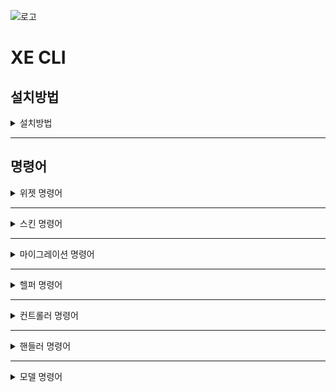 ![로고](https://github.com/xpressengine/xe_cli/blob/master/logo.png?raw=true)
# XE CLI

## 설치방법

<details>
<summary>설치방법</summary>

<p>
	
XpressEngine3이(가) 설치된 디렉토리에 들어가서 아래 명령어를 cli 환경에서 실행합니다. 
	
```
cd privates
git clone https://github.com/xpressengine/xe_cli.git
```
	
XE CLI Repository가 복제되었다면 XpressEngine3이(가) 설치된 루트로 이동해 아래 명령어를 실행합니다.   
	
```
php artisan plugin:private_install xe_cli
```
	
이후 아래 명령어로 XE CLI 플러그인을 활성화시켜 주세요.   
	
```
php artisan plugin:private_install xe_cli
```
	
</p>
</details>

---

## 명령어

<details>
<summary>위젯 명령어</summary>

<p>

### 위젯 생성

```
php artisan xe_cli:make:widget {plugin_name} {widget_name}
```

- plugin_name : 위젯을 생성할 플러그인 이름
- widget_name : 생성할 위젯 이름 

</p>
</details>

---

<details>
<summary>스킨 명령어</summary>

<p>
	
### 회원 가입/로그인 스킨 생성

```
php artisan xe_cli:make:userAuthSkin  {plugin_name} {skin_name}
```

- plugin_name : 스킨을 생성할 플러그인 이름
- skin_name : 생설할 스킨 이름


### 마이페이지 스킨 생성

```
php artisan xe_cli:make:userSettingsSkin {plugin_name} {skin_name}
```

- plugin_name : 스킨을 생성할 플러그인 이름
- skin_name : 생성할 스킨 이름

---

### 프로필 스킨 생성

```
php artisan xe_cli:make:userProfileSkin {plugin_name} {skin_name}
```

- plugin_name : 스킨을 생성할 플러그인 이름
- skin_name : 생성할 스킨 이름
	
### 에러 스킨 생성

```
php artisan xe_cli:make:errorSkin {plugin_name} {skin_name}
```

- plugin_name : 새로운 에러 스킨을 생성할 플러그인 이름
- skin_name : 새롭게 생성할 에러 스킨의 이름

에러 스킨을 적용하기 위해선 `/config/production/view.php` 코드를 수정해야 합니다.
	
```
<?php

/**
 * view.php
 *
 * PHP version 7
 *
 * @category    Config
 * @license     https://opensource.org/licenses/MIT MIT
 * @link        https://laravel.com
 */

return [
	/*
	|--------------------------------------------------------------------------
	| Error View Path
	|--------------------------------------------------------------------------
	|
	| This option using by Exception/Handler.
	|  - if use file in the plugin : 'path' => 'plugin_name::view.path'
	|  - without theme : 'theme' => false
	|
	*/
    'error' => [
        'path' => 'View Path',
    ],
];

```
	

</p>
</details>

---

<details>
<summary>마이그레이션 명령어</summary>

<p>

### Session - Database Table 마이그레이션

```
php artisan xe_cli:migrate:sessionDatabase
```

세션을 데이터베이스에서 관리하기 위한 Table, Config 를 추가해줍니다.

### Queue - Database Table 마이그레이션

```
php artisan xe_cli:migrate:queueDatabase
```

큐를 데이터베이스에서 관리하기 위한 Table, Config 를 추가해줍니다.

### Make Migration Table

```
xe_cli:make:migrationTable {plugin} {name} {--model}
```

#### 예시

```
php artisan xe_cli:make:migrationTable xe_cli exam --model
php artisan xe_cli:make:migrationTable xe_cli exam
```

#### 설명
- 옵션
    - --model : 테이블 마이그레이션에 대한 모델 파일 생성


### Make Migration Resource

```
xe_cli:make:migrationResource {plugin}
```

</p>
</details>

---

<details>
<summary>헬퍼 명령어</summary>

<p>

### Move MenuItem

```
php artisan xe_cli:move:menuItem {menu} {menuItem*} {--position=}
```

### Set Menu Item's Order

```
php artisan xe_cli:setOrder:menuItem {menuItem} {position}
```

</p>
</details>

---

<details>
<summary>컨트롤러 명령어</summary>

<p>

### Make Controller

```
php artisan xe_cli:make:controller {plugin} {name}
```

### Make BackOffice Controller

```
php artisan xe_cli:make:backOfficeController {plugin} {name}
```

- 옵션
    - --empty : 상세한 내용 없이 클래스 형태만 가져옵니다.

### Make Client Controller

```
php artisan xe_cli:make:clientController {plugin} {name}
```

</p>
</details>

---

<details>
<summary>핸들러 명령어</summary>

<p>

### Make Handler

```
php artisan xe_cli:make:handler {plugin} {name} {--empty}
```
#### 예시

```
php artisan xe_cli:make:handler xe_cli exam --empty
php artisan xe_cli:make:handler xe_cli exam
```

#### 설명
- 옵션
  - --empty : 상세한 내용 없이 클래스 형태만 가져옵니다.

### Make Message Handler

```
php artisan xe_cli:make:messageHandler {plugin} {name} {--empty}
```

#### 예시

```
php artisan xe_cli:make:messageHandler xe_cli exam --empty
php artisan xe_cli:make:messageHandler xe_cli exam
```

#### 설명
- 옵션
    - --empty : 상세한 내용 없이 클래스 형태만 가져옵니다.

### Make Validation Handler

```
php artisan xe_cli:make:validationHandler {plugin} {name} {--empty}
```

#### 예시

```
php artisan xe_cli:make:validationHandler xe_cli exam --empty
php artisan xe_cli:make:validationHandler xe_cli exam
```

#### 설명
- 옵션
    - --empty : 상세한 내용 없이 클래스 형태만 가져옵니다.

</p>
</details>

---

<details>
<summary>모델 명령어</summary>

<p>

### Make Model

```
php artisan xe_cli:make:model {plugin} {name} {--migration}
```

#### 예시

```
php artisan xe_cli:make:model xe_cli exam --migration
php artisan xe_cli:make:model xe_cli exam
```

#### 설명
- 옵션
    - --migration : 모델에 대한 테이블 마이그레이션 파일 생성

</p>
</details>